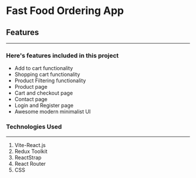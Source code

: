 # Fast Food Ordering App

## Features

---

### Here's features included in this project

- Add to cart functionality
- Shopping cart functionality
- Product Filtering functionality
- Product page
- Cart and checkout page
- Contact page
- Login and Register page
- Awesome modern minimalist UI

### Technologies Used

---

1. Vite-React.js
2. Redux Toolkit
3. ReactStrap
4. React Router
5. CSS
